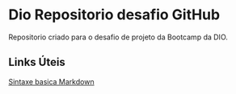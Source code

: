 # Dio Repositorio desafio GitHub 
Repositorio criado para o desafio de projeto da Bootcamp da DIO.

## Links Úteis
[Sintaxe basica Markdown](https://markdown.es/sintaxis-markdown/)
